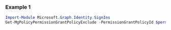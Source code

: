 ### Example 1
``` powershell
Import-Module Microsoft.Graph.Identity.SignIns
Get-MgPolicyPermissionGrantPolicyExclude -PermissionGrantPolicyId $permissionGrantPolicyId
```
